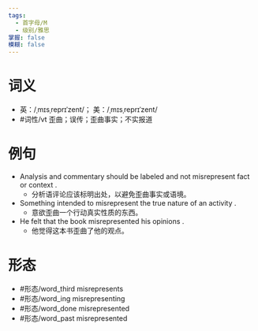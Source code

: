 ```yaml
---
tags:
  - 首字母/M
  - 级别/雅思
掌握: false
模糊: false
---
```

# 词义
- 英：/ˌmɪsˌreprɪˈzent/； 美：/ˌmɪsˌreprɪˈzent/
- #词性/vt  歪曲；误传；歪曲事实；不实报道
# 例句
- Analysis and commentary should be labeled and not misrepresent fact or context .
	- 分析语评论应该标明出处，以避免歪曲事实或语境。
- Something intended to misrepresent the true nature of an activity .
	- 意欲歪曲一个行动真实性质的东西。
- He felt that the book misrepresented his opinions .
	- 他觉得这本书歪曲了他的观点。
# 形态
- #形态/word_third misrepresents
- #形态/word_ing misrepresenting
- #形态/word_done misrepresented
- #形态/word_past misrepresented
